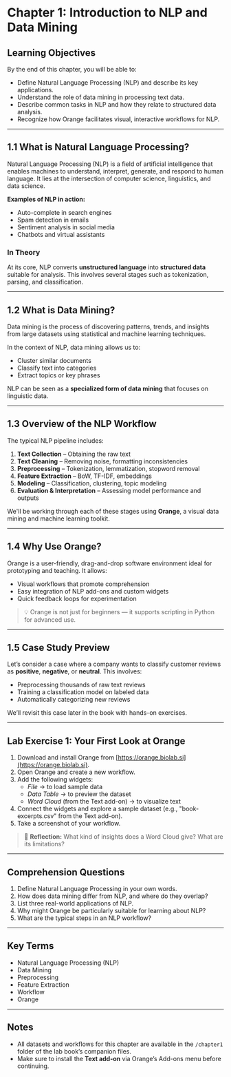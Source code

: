 # Chapter 1: Introduction to NLP and Data Mining

## Learning Objectives

By the end of this chapter, you will be able to:

- Define Natural Language Processing (NLP) and describe its key applications.
- Understand the role of data mining in processing text data.
- Describe common tasks in NLP and how they relate to structured data analysis.
- Recognize how Orange facilitates visual, interactive workflows for NLP.

---

## 1.1 What is Natural Language Processing?

Natural Language Processing (NLP) is a field of artificial intelligence that enables machines to understand, interpret, generate, and respond to human language. It lies at the intersection of computer science, linguistics, and data science.

**Examples of NLP in action:**

- Auto-complete in search engines
- Spam detection in emails
- Sentiment analysis in social media
- Chatbots and virtual assistants

### In Theory

At its core, NLP converts **unstructured language** into **structured data** suitable for analysis. This involves several stages such as tokenization, parsing, and classification.

---

## 1.2 What is Data Mining?

Data mining is the process of discovering patterns, trends, and insights from large datasets using statistical and machine learning techniques.

In the context of NLP, data mining allows us to:
- Cluster similar documents
- Classify text into categories
- Extract topics or key phrases

NLP can be seen as a **specialized form of data mining** that focuses on linguistic data.

---

## 1.3 Overview of the NLP Workflow

The typical NLP pipeline includes:

1. **Text Collection** – Obtaining the raw text
2. **Text Cleaning** – Removing noise, formatting inconsistencies
3. **Preprocessing** – Tokenization, lemmatization, stopword removal
4. **Feature Extraction** – BoW, TF-IDF, embeddings
5. **Modeling** – Classification, clustering, topic modeling
6. **Evaluation & Interpretation** – Assessing model performance and outputs

We'll be working through each of these stages using **Orange**, a visual data mining and machine learning toolkit.

---

## 1.4 Why Use Orange?

Orange is a user-friendly, drag-and-drop software environment ideal for prototyping and teaching. It allows:

- Visual workflows that promote comprehension
- Easy integration of NLP add-ons and custom widgets
- Quick feedback loops for experimentation

> 💡 Orange is not just for beginners — it supports scripting in Python for advanced use.

---

## 1.5 Case Study Preview

Let’s consider a case where a company wants to classify customer reviews as **positive**, **negative**, or **neutral**. This involves:

- Preprocessing thousands of raw text reviews
- Training a classification model on labeled data
- Automatically categorizing new reviews

We’ll revisit this case later in the book with hands-on exercises.

---

## Lab Exercise 1: Your First Look at Orange

1. Download and install Orange from [https://orange.biolab.si](https://orange.biolab.si).
2. Open Orange and create a new workflow.
3. Add the following widgets:
   - *File* → to load sample data
   - *Data Table* → to preview the dataset
   - *Word Cloud* (from the Text add-on) → to visualize text
4. Connect the widgets and explore a sample dataset (e.g., "book-excerpts.csv" from the Text add-on).
5. Take a screenshot of your workflow.

> 📝 **Reflection:** What kind of insights does a Word Cloud give? What are its limitations?

---

## Comprehension Questions

1. Define Natural Language Processing in your own words.
2. How does data mining differ from NLP, and where do they overlap?
3. List three real-world applications of NLP.
4. Why might Orange be particularly suitable for learning about NLP?
5. What are the typical steps in an NLP workflow?

---

## Key Terms

- Natural Language Processing (NLP)
- Data Mining
- Preprocessing
- Feature Extraction
- Workflow
- Orange

---

## Notes

- All datasets and workflows for this chapter are available in the `/chapter1` folder of the lab book’s companion files.
- Make sure to install the **Text add-on** via Orange’s Add-ons menu before continuing.

